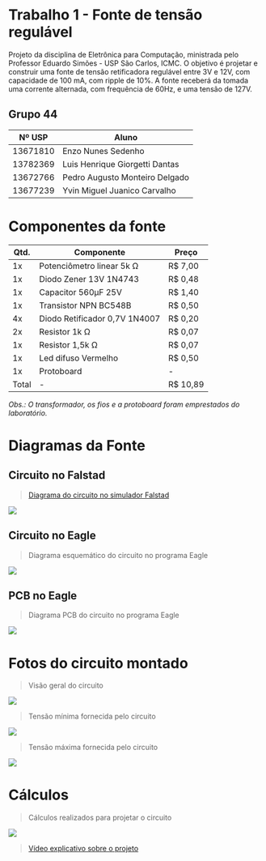 # Trabalho 1 - Fonte de tensão regulável
Projeto da disciplina de Eletrônica para Computação, ministrada pelo Professor Eduardo Simões - USP São Carlos, ICMC. O objetivo é projetar e construir uma fonte de tensão retificadora regulável entre 3V e 12V, com capacidade de 100 mA, com ripple de 10%. A fonte receberá da tomada uma corrente alternada, com frequência de 60Hz, e uma tensão de 127V.

## Grupo 44
|  Nº USP  |  Aluno  |
|---|---|
| 13671810 | Enzo Nunes Sedenho | 
| 13782369 | Luis Henrique Giorgetti Dantas | 
| 13672766 | Pedro Augusto Monteiro Delgado | 
| 13677239 | Yvin Miguel Juanico Carvalho | 

# Componentes da fonte
|  Qtd.  |  Componente |  Preço  |
|---|---|---|
| 1x | Potenciômetro linear 5k Ω | R$ 7,00 |
| 1x | Diodo Zener 13V 1N4743 | R$ 0,48 |
| 1x | Capacitor 560µF 25V | R$ 1,40 |
| 1x | Transistor NPN BC548B| R$ 0,50 |
| 4x | Diodo Retificador 0,7V 1N4007 | R$ 0,20 |
| 2x | Resistor 1k Ω| R$ 0,07 |
| 1x | Resistor 1,5k Ω | R$ 0,07 |
| 1x | Led difuso Vermelho | R$ 0,50 |
| 1x | Protoboard | - | - |
| Total | - | R$ 10,89 |

_Obs.: O transformador, os fios e a protoboard foram emprestados do laboratório._
 
# Diagramas da Fonte

## Circuito no Falstad
> [Diagrama do circuito no simulador Falstad](https://tinyurl.com/29mso46y)
<img src="https://i.imgur.com/h2QQSWN.png">


## Circuito no Eagle
> Diagrama esquemático do circuito no programa Eagle
<img src="https://i.imgur.com/49QObXO.jpg"> 


## PCB no Eagle
> Diagrama PCB do circuito no programa Eagle
<img src="https://i.imgur.com/gJSqxAC.jpg">


# Fotos do circuito montado

> Visão geral do circuito
<img src="https://i.imgur.com/Ky8oyaa.jpg">

> Tensão mínima fornecida pelo circuito
<img src="https://i.imgur.com/XeoWRnE.jpg">

> Tensão máxima fornecida pelo circuito
<img src="https://i.imgur.com/J0DqqGh.jpg">

# Cálculos
> Cálculos realizados para projetar o circuito
<img src="https://i.imgur.com/K7KXgve.png">

> [Vídeo explicativo sobre o projeto](https://youtu.be/uK48WSZexMw)

